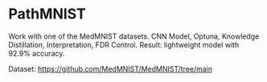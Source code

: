 # PathMNIST
Work with one of the MedMNIST datasets. CNN Model, Optuna, Knowledge Distillation, Interpretation, FDR Control. Result: lightweight model with 92.9% accuracy.

Dataset: https://github.com/MedMNIST/MedMNIST/tree/main
